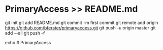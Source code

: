 # PrimaryAccess >> README.md
git init
git add README.md
git commit -m first commit
git remote add origin https://github.com/bferster/primaryaccess.git
git push -u origin master
git add --all
git push -f

echo # PrimaryAccess
